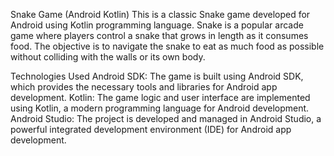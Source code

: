 Snake Game (Android Kotlin)
This is a classic Snake game developed for Android using Kotlin programming language. 
Snake is a popular arcade game where players control a snake that grows in length as it consumes food. 
The objective is to navigate the snake to eat as much food as possible without colliding with the walls or its own body.


Technologies Used
Android SDK: The game is built using Android SDK, which provides the necessary tools and libraries for Android app development.
Kotlin: The game logic and user interface are implemented using Kotlin, a modern programming language for Android development.
Android Studio: The project is developed and managed in Android Studio, a powerful integrated development environment (IDE) for Android app development.


